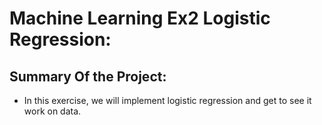 # Machine Learning Ex2 Logistic Regression:

## Summary Of the Project: 
- In this exercise, we will implement logistic regression and get to see it work on data. 